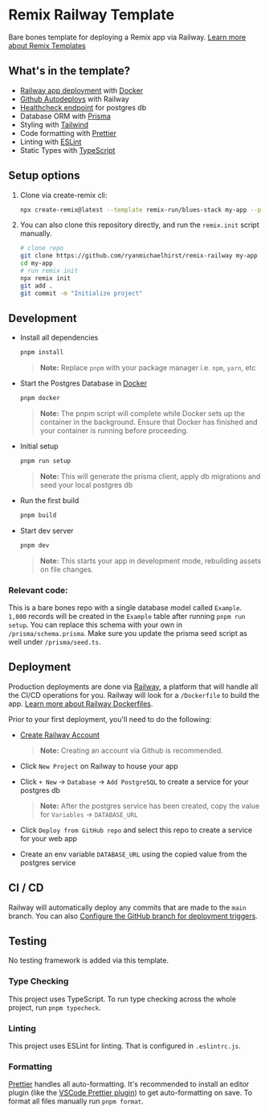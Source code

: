 # Remix Railway Template

Bare bones template for deploying a Remix app via Railway.
[Learn more about Remix Templates](https://remix.run/docs/en/main/guides/templates)

## What's in the template?

- [Railway app deployment](https://docs.railway.app/guides/dockerfiles) with [Docker](https://www.docker.com/)
- [Github Autodeploys](https://docs.railway.app/guides/github-autodeploys) with Railway
- [Healthcheck endpoint](/app/routes/health-check.tsx) for postgres db
- Database ORM with [Prisma](https://prisma.io)
- Styling with [Tailwind](https://tailwindcss.com/)
- Code formatting with [Prettier](https://prettier.io)
- Linting with [ESLint](https://eslint.org)
- Static Types with [TypeScript](https://typescriptlang.org)

## Setup options

1. Clone via create-remix cli:

   ```sh
   npx create-remix@latest --template remix-run/blues-stack my-app --package-manager pnpm
   ```

2. You can also clone this repository directly, and run the `remix.init` script manually.

   ```sh
   # clone repo
   git clone https://github.com/ryanmichaelhirst/remix-railway my-app
   cd my-app
   # run remix init
   npx remix init
   git add .
   git commit -m "Initialize project"
   ```

## Development

- Install all dependencies

  ```sh
  pnpm install
  ```

  > **Note:** Replace `pnpm` with your package manager i.e. `npm`, `yarn`, etc

- Start the Postgres Database in [Docker](https://www.docker.com/get-started)

  ```sh
  pnpm docker
  ```

  > **Note:** The pnpm script will complete while Docker sets up the container in the background. Ensure that Docker has finished and your container is running before proceeding.

- Initial setup

  ```sh
  pnpm run setup
  ```

  > **Note:** This will generate the prisma client, apply db migrations and seed your local postgres db

- Run the first build

  ```sh
  pnpm build
  ```

- Start dev server

  ```sh
  pnpm dev
  ```

  > **Note:** This starts your app in development mode, rebuilding assets on file changes.

### Relevant code:

This is a bare bones repo with a single database model called `Example`. `1,000` records will be created in the `Example` table after running `pnpm run setup`. You can replace this schema with your own in `/prisma/schema.prisma`. Make sure you update the prisma seed script as well under `/prisma/seed.ts`.

## Deployment

Production deployments are done via [Railway](https://railway.app/), a platform that will handle all the CI/CD operations for you. Railway will look for a `/Dockerfile` to build the app. [Learn more about Railway Dockerfiles](https://docs.railway.app/guides/dockerfiles).

Prior to your first deployment, you'll need to do the following:

- [Create Railway Account](https://railway.app/new)

  > **Note:** Creating an account via Github is recommended.

- Click `New Project` on Railway to house your app

- Click `+ New` -> `Database` -> `Add PostgreSQL` to create a service for your postgres db

  > **Note:** After the postgres service has been created, copy the value for `Variables` -> `DATABASE_URL`

- Click `Deploy from GitHub repo` and select this repo to create a service for your web app

- Create an env variable `DATABASE_URL` using the copied value from the postgres service

## CI / CD

Railway will automatically deploy any commits that are made to the `main` branch. You can also [Configure the GitHub branch for deployment triggers](https://docs.railway.app/guides/github-autodeploys#configure-the-github-branch-for-deployment-triggers).

## Testing

No testing framework is added via this template.

### Type Checking

This project uses TypeScript. To run type checking across the whole project, run `pnpm typecheck`.

### Linting

This project uses ESLint for linting. That is configured in `.eslintrc.js`.

### Formatting

[Prettier](https://prettier.io/) handles all auto-formatting. It's recommended to install an editor plugin (like the [VSCode Prettier plugin](https://marketplace.visualstudio.com/items?itemName=esbenp.prettier-vscode)) to get auto-formatting on save. To format all files manually run `pnpm format`.
